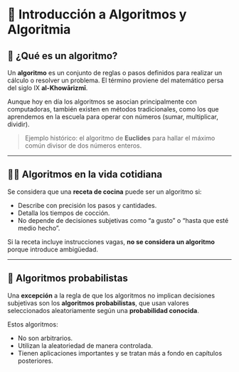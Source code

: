 # 📘 Introducción a Algoritmos y Algoritmia

## 📌 ¿Qué es un algoritmo?

Un **algoritmo** es un conjunto de reglas o pasos definidos para realizar un cálculo o resolver un problema. El término proviene del matemático persa del siglo IX **al-Khowārizmī**.

Aunque hoy en día los algoritmos se asocian principalmente con computadoras, también existen en métodos tradicionales, como los que aprendemos en la escuela para operar con números (sumar, multiplicar, dividir).

> Ejemplo histórico: el algoritmo de **Euclides** para hallar el máximo común divisor de dos números enteros.

---

## 🧑‍🍳 Algoritmos en la vida cotidiana

Se considera que una **receta de cocina** puede ser un algoritmo si:
- Describe con precisión los pasos y cantidades.
- Detalla los tiempos de cocción.
- No depende de decisiones subjetivas como “a gusto” o “hasta que esté medio hecho”.

Si la receta incluye instrucciones vagas, **no se considera un algoritmo** porque introduce ambigüedad.

---

## 🎲 Algoritmos probabilistas

Una **excepción** a la regla de que los algoritmos no implican decisiones subjetivas son los **algoritmos probabilistas**, que usan valores seleccionados aleatoriamente según una **probabilidad conocida**.

Estos algoritmos:
- No son arbitrarios.
- Utilizan la aleatoriedad de manera controlada.
- Tienen aplicaciones importantes y se tratan más a fondo en capítulos posteriores.
